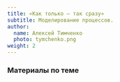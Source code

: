 ```yaml
---
title: «Как только — так сразу»
subtitle: Моделирование процессов.
author:
  name: Алексей Тимченко
  photo: tymchenko.png
weight: 2
---
```


### Материалы по теме
